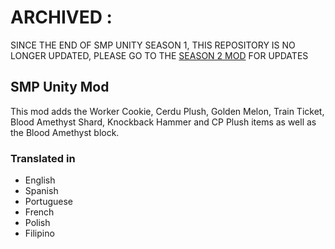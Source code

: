 # ARCHIVED :
SINCE THE END OF SMP UNITY SEASON 1, THIS REPOSITORY IS NO LONGER UPDATED, PLEASE GO TO THE [SEASON 2 MOD](https://github.com/TheFox580/SMPU_Misc_Fabric) FOR UPDATES

## SMP Unity Mod
This mod adds the Worker Cookie, Cerdu Plush, Golden Melon, Train Ticket, Blood Amethyst Shard, Knockback Hammer and CP Plush items as well as the Blood Amethyst block.

### Translated in
- English
- Spanish
- Portuguese
- French
- Polish
- Filipino
